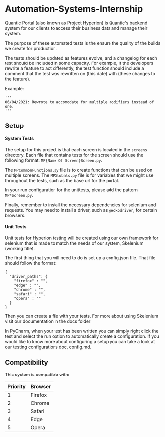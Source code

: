 # Automation-Systems-Internship

Quantic Portal (also known as Project Hyperion) is Quantic's backend system for our clients to access their business data and manage their system.

The purpose of these automated tests is the ensure the quality of the builds we create for production.

The tests should be updated as features evolve, and a changelog for each test should be included in some capacity. For example, if the developers rewrite a feature to act differently, the test function should include a comment that the test was rewritten on (this date) with (these changes to the feature).

Example: 
```
'''
06/04/2021: Rewrote to accomodate for multiple modifiers instead of one.
'''
```

## Setup

#### System Tests
The setup for this project is that each screen is located in the `screens` directory. Each file that contains tests for the screen should use the following format: `MP{Name Of Screen}Screen.py`.

The `MPCommonFunctions.py` file is to create functions that can be used on multiple screens. The `MPGlobals.py` file is for variables that we might use throughout the tests, such as the base url for the portal.

In your run configuration for the unittests, please add the pattern `MP*Screen.py`.

Finally, remember to install the necessary dependencies for selenium and requests. You may need to install a driver, such as `geckodriver`, for certain browsers.

#### Unit Tests
Unit tests for Hyperion testing will be created using our own framework for selenium that is made to match the needs of our system, Skelenium (working title).

The first thing that you will need to do is set up a config.json file. That file should follow the format:
```
{
  "driver_paths": {
    "firefox" : "",
    "edge" : "",
    "chrome" : "",
    "safari" : "",
    "opera" : ""
  }
}
```
Then you can create a file with your tests. For more about using Skelenium visit our documentation in the docs folder

In PyCharm, when your test has been written you can simply right click the test and select the run option to automatically create a configuration. If you would like to know more about configuring a setup you can take a look at our testing configurations doc, config.md.

## Compatibility
This system is compatible with:

| Priority | Browser |
|----------|---------|
| 1        | Firefox |
| 2        | Chrome  |
| 3        | Safari  |
| 4        | Edge    |
| 5        | Opera   |

